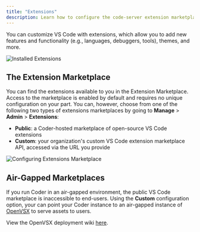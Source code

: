 ```yaml
---
title: "Extensions"
description: Learn how to configure the code-server extension marketplace .
---
```


You can customize VS Code with extensions, which allow you to add new features
and functionality (e.g., languages, debuggers, tools), themes, and more.

![Installed Extensions](../assets/extensions.png)

## The Extension Marketplace

You can find the extensions available to you in the Extension Marketplace.
Access to the marketplace is enabled by default and requires no unique
configuration on your part. You can, however, choose from one of the following
two types of extensions marketplaces by going to **Manage** > **Admin** >
**Extensions**:

- **Public**: a Coder-hosted marketplace of open-source VS Code extensions
- **Custom**: your organization's custom VS Code extension marketplace API,
  accessed via the URL you provide

![Configuring Extensions Marketplace](../assets/configure-extensions.png)

## Air-Gapped Marketplaces

If you run Coder in an air-gapped environment, the public VS Code marketplace is
inaccessible to end-users. Using the **Custom** configuration option,
your can point your Coder instance to an air-gapped instance of
[OpenVSX](https://github.com/eclipse/openvsx) to serve assets to users.

View the OpenVSX deployment wiki
[here](https://github.com/eclipse/openvsx/wiki/Deploying-Open-VSX).
